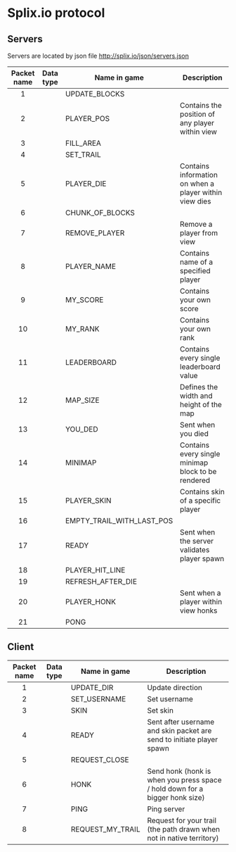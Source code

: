 # Splix.io protocol

## Servers
Servers are located by json file http://splix.io/json/servers.json

| Packet name | Data type | Name in game              | Description
|:-----------:|-----------|---------------------------|------------
| 1           |           | UPDATE_BLOCKS             |
| 2           |           | PLAYER_POS                | Contains the position of any player within view
| 3           |           | FILL_AREA                 |
| 4           |           | SET_TRAIL                 |
| 5           |           | PLAYER_DIE                | Contains information on when a player within view dies
| 6           |           | CHUNK_OF_BLOCKS           |
| 7           |           | REMOVE_PLAYER             | Remove a player from view
| 8           |           | PLAYER_NAME               | Contains name of a specified player
| 9           |           | MY_SCORE                  | Contains your own score
| 10          |           | MY_RANK                   | Contains your own rank
| 11          |           | LEADERBOARD               | Contains every single leaderboard value
| 12          |           | MAP_SIZE                  | Defines the width and height of the map
| 13          |           | YOU_DED                   | Sent when you died
| 14          |           | MINIMAP                   | Contains every single minimap block to be rendered
| 15          |           | PLAYER_SKIN               | Contains skin of a specific player
| 16          |           | EMPTY_TRAIL_WITH_LAST_POS |
| 17          |           | READY                     | Sent when the server validates player spawn
| 18          |           | PLAYER_HIT_LINE           |
| 19          |           | REFRESH_AFTER_DIE         |
| 20          |           | PLAYER_HONK               | Sent when a player within view honks
| 21          |           | PONG                      | 

## Client

| Packet name | Data type | Name in game     | Description
|:-----------:|-----------|----------------- | ------------
| 1           |           | UPDATE_DIR       | Update direction
| 2           |           | SET_USERNAME     | Set username
| 3           |           | SKIN             | Set skin
| 4           |           | READY            | Sent after username and skin packet are send to initiate player spawn
| 5           |           | REQUEST_CLOSE    |
| 6           |           | HONK             | Send honk (honk is when you press space / hold down for a bigger honk size)
| 7           |           | PING             | Ping server
| 8           |           | REQUEST_MY_TRAIL | Request for your trail (the path drawn when not in native territory)
